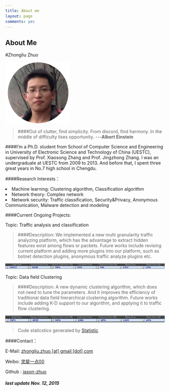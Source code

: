 ```yaml
---
title: About me
layout: page
comments: yes
---
```



<h2 class="archive-title">About Me</h2>

<article class="page"> 
  <div class="post-content">
  <div class="entry">
#Zhongliu Zhuo

![image](/assets/images/zzl.png)

>####Out of clutter, find simplicity. From discord, find harmony. In the middle of difficulty lises opportunity.  ---**Albert Einstein**

####I’m a Ph.D. student from School of Computer Science and Engineering in University of Electronic Science and Technology of China (UESTC), supervised by Prof. Xiaosong Zhang and Prof. Jingzhong Zhang. I was an undergraduate at UESTC from 2009 to 2013. And before that, I spent three great years in No.7 high school in Chengdu.


####Research Interests：  
<li>Machine learning: Clustering algorithm, Classification algorithm</li>
<li>Network theory: Complex network </li>
<li>Network security: Traffic classification, Security&Privacy, Anonymous Communication, Malware detection and modeling</li>

####Current Ongoing Projects:

Topic: Traffic analysis and classification 


>####Description: We implemented a new multi granularity traffic analyzing platform, which has the advantage to extract hidden features exist among flows or packets. Future works include revising current platform and adding more plugins into our platform, such as botnet detection plugins, anonymous traffic analyze plugins etc.  


![image](/assets/images/loc.png)



Topic: Data field Clustering

>####Description: A new dynamic clustering algorithm, which does not need to tune the parameters. And it improves the efficiency of traditional data field hierarchical clustering algorithm. Future works include adding K-D support to our algorithm, and applying it to traffic flow clustering.  



![image](/assets/images/loc2.png)
>Code staticstics generated by [Statistic](https://plugins.jetbrains.com/plugin/?idea&id=4509)



####Contact：        

E-Mail: [zhongliu.zhuo [at] gmail [dot] com](mailto:jason_zhuo@iclould.com)   
  
Weibo: [灵犀一点00](http://weibo.com/zhongliuzhuo316/)

Github : [jason-zhuo](https://github.com/jason-zhuo) 


##### last update Nov. 12, 2015 

 </div>
<footer>
	<div class="clearfix"></div>
</footer>
  </div>
</article>





